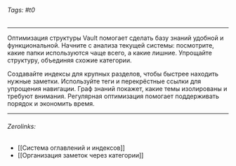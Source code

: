 ###### Tags:  #t0
___
Оптимизация структуры Vault помогает сделать базу знаний удобной и функциональной. Начните с анализа текущей системы: посмотрите, какие папки используются чаще всего, а какие лишние. Упрощайте структуру, объединяя схожие категории.

Создавайте индексы для крупных разделов, чтобы быстрее находить нужные заметки. Используйте теги и перекрёстные ссылки для упрощения навигации. Граф знаний покажет, какие темы изолированы и требуют внимания. Регулярная оптимизация помогает поддерживать порядок и экономить время.
___
###### Zerolinks: 
- [[Система оглавлений и индексов]]
- [[Организация заметок через категории]]